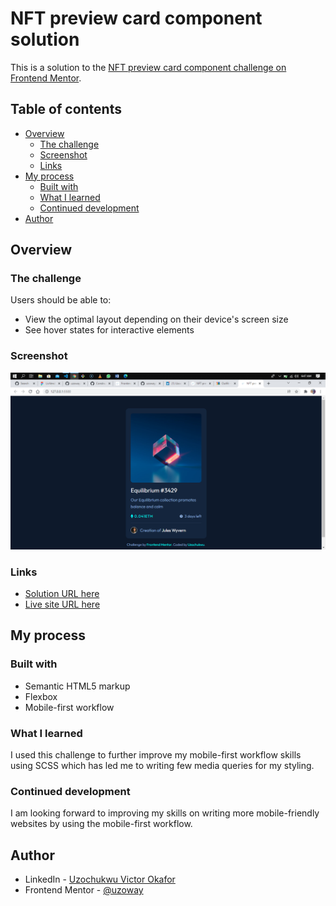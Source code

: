 # NFT preview card component solution

This is a solution to the [NFT preview card component challenge on Frontend Mentor](https://www.frontendmentor.io/challenges/nft-preview-card-component-SbdUL_w0U). 

## Table of contents

- [Overview](#overview)
  - [The challenge](#the-challenge)
  - [Screenshot](#screenshot)
  - [Links](#links)
- [My process](#my-process)
  - [Built with](#built-with)
  - [What I learned](#what-i-learned)
  - [Continued development](#continued-development)
- [Author](#author)

## Overview

### The challenge

Users should be able to:

- View the optimal layout depending on their device's screen size
- See hover states for interactive elements

### Screenshot

![](./screenshot.jpg)

### Links

- [Solution URL here](https://www.frontendmentor.io/solutions/mobile-first-nft-preview-card-component-using-html5-and-css-DcLoaRNGe)
- [Live site URL here](https://nft-preview-card-five.vercel.app/)

## My process

### Built with

- Semantic HTML5 markup
- Flexbox
- Mobile-first workflow

### What I learned

I used this challenge to further improve my mobile-first workflow skills using SCSS which has led me to writing few media queries for my styling.

### Continued development

I am looking forward to improving my skills on writing more mobile-friendly websites by using the mobile-first workflow.

## Author

- LinkedIn - [Uzochukwu Victor Okafor](https://www.linkedin.com/in/uzochukwuokafor/)
- Frontend Mentor - [@uzoway](https://www.frontendmentor.io/profile/uzoway)
